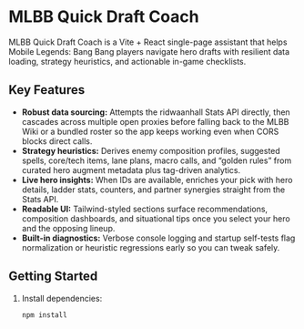 # MLBB Quick Draft Coach
MLBB Quick Draft Coach is a Vite + React single-page assistant that helps Mobile Legends: Bang Bang players navigate hero drafts with resilient data loading, strategy heuristics, and actionable in-game checklists.

## Key Features
- **Robust data sourcing:** Attempts the ridwaanhall Stats API directly, then cascades across multiple open proxies before falling back to the MLBB Wiki or a bundled roster so the app keeps working even when CORS blocks direct calls.
- **Strategy heuristics:** Derives enemy composition profiles, suggested spells, core/tech items, lane plans, macro calls, and “golden rules” from curated hero augment metadata plus tag-driven analytics.
- **Live hero insights:** When IDs are available, enriches your pick with hero details, ladder stats, counters, and partner synergies straight from the Stats API.
- **Readable UI:** Tailwind-styled sections surface recommendations, composition dashboards, and situational tips once you select your hero and the opposing lineup.
- **Built-in diagnostics:** Verbose console logging and startup self-tests flag normalization or heuristic regressions early so you can tweak safely.

## Getting Started
1. Install dependencies:
   ```bash
   npm install
